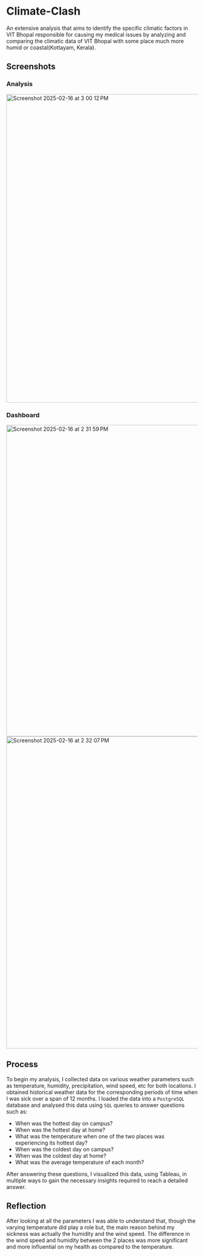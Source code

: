 # Climate-Clash
An extensive analysis that aims to identify the specific climatic factors in VIT Bhopal responsible for causing my medical issues by analyzing and comparing the climatic data of VIT Bhopal with some place much more humid or coastal(Kottayam, Kerala).

## Screenshots

### Analysis

<img width="810" alt="Screenshot 2025-02-16 at 3 00 12 PM" src="https://github.com/user-attachments/assets/aa366474-021b-487d-8936-5075d29b5f03" />

### Dashboard
<img width="818" alt="Screenshot 2025-02-16 at 2 31 59 PM" src="https://github.com/user-attachments/assets/dac2df10-b7c6-41cf-8d2b-6532683cc8ff" />

<img width="820" alt="Screenshot 2025-02-16 at 2 32 07 PM" src="https://github.com/user-attachments/assets/78e885ee-49bd-43fe-b3d3-8b2e884b86a3" />


## Process
To begin my analysis, I collected data on various weather parameters such as temperature, humidity, precipitation, wind speed, etc for both locations. I obtained historical weather data for the corresponding periods of time when I was sick over a span of 12 months.
I loaded the data into a `PostgreSQL` database and analysed this data using `SQL` queries to answer questions such as:
- When was the hottest day on campus?
- When was the hottest day at home?
- What was the temperature when one of the two places was experiencing its hottest day?
- When was the coldest day on campus?
- When was the coldest day at home?
- What was the average temperature of each month?
  
After answering these questions, I visualized this data, using Tableau, in multiple ways to gain the necessary insights required to reach a detailed answer.

## Reflection
After looking at all the parameters I was able to understand that, though the varying temperature did play a role but, the main reason behind my sickness was actually the humidity and the wind speed. The difference in the wind speed and humidity between the 2 places was  more significant and more influential on my health as compared to the temperature.

